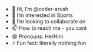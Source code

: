 - 👋 Hi, I’m @coder-arush
- 👀 I’m interested in Sports
- 💞️ I’m looking to collaborate on 
- 📫 How to reach me - you cant
- 😄 Pronouns: He/Him
- ⚡ Fun fact: literally nothing fun

<!---
coder-arush/coder-arush is a ✨ special ✨ repository because its `README.md` (this file) appears on your GitHub profile.
You can click the Preview link to take a look at your changes.
--->
